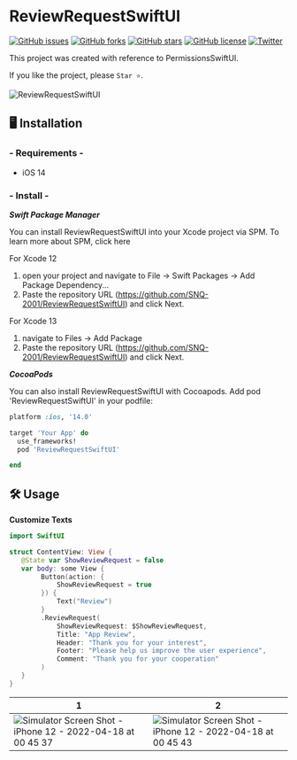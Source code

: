 # ReviewRequestSwiftUI
[![GitHub issues](https://img.shields.io/github/issues/SNQ-2001/ReviewRequestSwiftUI)](https://github.com/SNQ-2001/ReviewRequestSwiftUI/issues)
[![GitHub forks](https://img.shields.io/github/forks/SNQ-2001/ReviewRequestSwiftUI)](https://github.com/SNQ-2001/ReviewRequestSwiftUI/network)
[![GitHub stars](https://img.shields.io/github/stars/SNQ-2001/ReviewRequestSwiftUI)](https://github.com/SNQ-2001/ReviewRequestSwiftUI/stargazers)
[![GitHub license](https://img.shields.io/github/license/SNQ-2001/ReviewRequestSwiftUI)](https://github.com/SNQ-2001/ReviewRequestSwiftUI/blob/main/LICENSE)
[![Twitter](https://img.shields.io/twitter/url?style=social)](https://twitter.com/intent/tweet?text=Wow:&url=https%3A%2F%2Fgithub.com%2FSNQ-2001%2FReviewRequestSwiftUI)

This project was created with reference to PermissionsSwiftUI.

If you like the project, please `Star ⭐️`.

![ReviewRequestSwiftUI](https://user-images.githubusercontent.com/84154073/163721501-cbda9ce7-347d-4627-a425-c172cf371c6b.png)

## 🖥️ Installation
### - Requirements -
- iOS 14

### - Install -

***Swift Package Manager***

You can install ReviewRequestSwiftUI into your Xcode project via SPM. To learn more about SPM, click here

For Xcode 12
   1. open your project and navigate to File → Swift Packages → Add Package Dependency...
   2. Paste the repository URL (https://github.com/SNQ-2001/ReviewRequestSwiftUI) and click Next.
 
For Xcode 13
   1. navigate to Files → Add Package
   2. Paste the repository URL (https://github.com/SNQ-2001/ReviewRequestSwiftUI) and click Next.

***CocoaPods***

You can also install ReviewRequestSwiftUI with Cocoapods. 
Add pod 'ReviewRequestSwiftUI' in your podfile:
```Ruby
platform :ios, '14.0'

target 'Your App' do
  use_frameworks!
  pod 'ReviewRequestSwiftUI'

end
```

## 🛠️ Usage
**Customize Texts**
```Swift
import SwiftUI

struct ContentView: View {
   @State var ShowReviewRequest = false
   var body: some View {
        Button(action: {
            ShowReviewRequest = true
        }) {
            Text("Review")
        }
        .ReviewRequest(
            ShowReviewRequest: $ShowReviewRequest,
            Title: "App Review",
            Header: "Thank you for your interest",
            Footer: "Please help us improve the user experience",
            Comment: "Thank you for your cooperation"
        )
   }
}
```
|1|2|
|---|---|
|![Simulator Screen Shot - iPhone 12 - 2022-04-18 at 00 45 37](https://user-images.githubusercontent.com/84154073/163723026-b0444739-ccb8-43c6-b539-f03fd51e4c78.png)|![Simulator Screen Shot - iPhone 12 - 2022-04-18 at 00 45 43](https://user-images.githubusercontent.com/84154073/163723035-c7185a35-b3c6-45df-b8e0-4a0308605f9e.png)|
